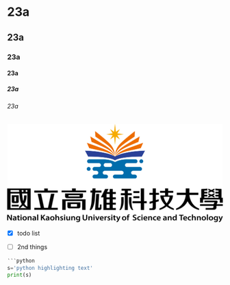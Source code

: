 # 23a
## 23a
### 23a
#### 23a
##### 23a
###### 23a

![NKUST](nkust.png '高科大') 
- [x] todo list
- [ ] 2nd things


```python
‵‵‵python
s='python highlighting text'
print(s)

